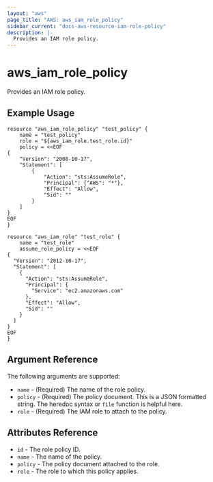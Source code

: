 ```yaml
---
layout: "aws"
page_title: "AWS: aws_iam_role_policy"
sidebar_current: "docs-aws-resource-iam-role-policy"
description: |-
  Provides an IAM role policy.
---
```


# aws\_iam\_role\_policy

Provides an IAM role policy.

## Example Usage

```
resource "aws_iam_role_policy" "test_policy" {
    name = "test_policy"
    role = "${aws_iam_role.test_role.id}"
    policy = <<EOF
{
    "Version": "2008-10-17",
    "Statement": [
        {
            "Action": "sts:AssumeRole",
            "Principal": {"AWS": "*"},
            "Effect": "Allow",
            "Sid": ""
        }
    ]
}
EOF
}

resource "aws_iam_role" "test_role" {
    name = "test_role"
    assume_role_policy = <<EOF
{
  "Version": "2012-10-17",
  "Statement": [
    {
      "Action": "sts:AssumeRole",
      "Principal": {
        "Service": "ec2.amazonaws.com"
      },
      "Effect": "Allow",
      "Sid": ""
    }
  ]
}
EOF
}
```

## Argument Reference

The following arguments are supported:

* `name` - (Required) The name of the role policy.
* `policy` - (Required) The policy document. This is a JSON formatted string.
  The heredoc syntax or `file` function is helpful here.
* `role` - (Required) The IAM role to attach to the policy.

## Attributes Reference

* `id` - The role policy ID.
* `name` - The name of the policy.
* `policy` - The policy document attached to the role.
* `role` - The role to which this policy applies.

